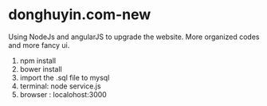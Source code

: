 # donghuyin.com-new

Using NodeJs and angularJS to upgrade the website. More organized codes and more fancy ui.

1. npm install
2. bower install
3. import the .sql file to mysql
4. terminal: node service.js
4. browser : localohost:3000
